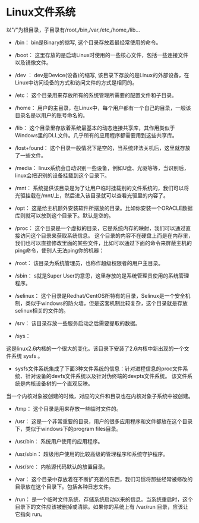 # Linux文件系统
以"/"为根目录，子目录有/root,/bin,/var,/etc,/home,/lib...  
- /bin：
bin是Binary的缩写, 这个目录存放着最经常使用的命令。

- /boot：
这里存放的是启动Linux时使用的一些核心文件，包括一些连接文件以及镜像文件。

- /dev ：
dev是Device(设备)的缩写, 该目录下存放的是Linux的外部设备，在Linux中访问设备的方式和访问文件的方式是相同的。

- /etc：
这个目录用来存放所有的系统管理所需要的配置文件和子目录。

- /home：
用户的主目录，在Linux中，每个用户都有一个自己的目录，一般该目录名是以用户的账号命名的。

- /lib：
这个目录里存放着系统最基本的动态连接共享库，其作用类似于Windows里的DLL文件。几乎所有的应用程序都需要用到这些共享库。

- /lost+found：
这个目录一般情况下是空的，当系统非法关机后，这里就存放了一些文件。

- /media：
linux系统会自动识别一些设备，例如U盘、光驱等等，当识别后，linux会把识别的设备挂载到这个目录下。

- /mnt：
系统提供该目录是为了让用户临时挂载别的文件系统的，我们可以将光驱挂载在/mnt/上，然后进入该目录就可以查看光驱里的内容了。

- /opt：
 这是给主机额外安装软件所摆放的目录。比如你安装一个ORACLE数据库则就可以放到这个目录下。默认是空的。

- /proc：
这个目录是一个虚拟的目录，它是系统内存的映射，我们可以通过直接访问这个目录来获取系统信息。
这个目录的内容不在硬盘上而是在内存里，我们也可以直接修改里面的某些文件，比如可以通过下面的命令来屏蔽主机的ping命令，使别人无法ping你的机器：
- /root：
该目录为系统管理员，也称作超级权限者的用户主目录。

- /sbin：
s就是Super User的意思，这里存放的是系统管理员使用的系统管理程序。

- /selinux：
 这个目录是Redhat/CentOS所特有的目录，Selinux是一个安全机制，类似于windows的防火墙，但是这套机制比较复杂，这个目录就是存放selinux相关的文件的。

- /srv：
 该目录存放一些服务启动之后需要提取的数据。

- /sys：

 这是linux2.6内核的一个很大的变化。该目录下安装了2.6内核中新出现的一个文件系统 sysfs 。

- sysfs文件系统集成了下面3种文件系统的信息：针对进程信息的proc文件系统、针对设备的devfs文件系统以及针对伪终端的devpts文件系统。
该文件系统是内核设备树的一个直观反映。

当一个内核对象被创建的时候，对应的文件和目录也在内核对象子系统中被创建。

- /tmp：
这个目录是用来存放一些临时文件的。

- /usr：
 这是一个非常重要的目录，用户的很多应用程序和文件都放在这个目录下，类似于windows下的program files目录。

- /usr/bin：
系统用户使用的应用程序。

- /usr/sbin：
超级用户使用的比较高级的管理程序和系统守护程序。

- /usr/src：
内核源代码默认的放置目录。

- /var：
这个目录中存放着在不断扩充着的东西，我们习惯将那些经常被修改的目录放在这个目录下。包括各种日志文件。

- /run：
是一个临时文件系统，存储系统启动以来的信息。当系统重启时，这个目录下的文件应该被删掉或清除。如果你的系统上有 /var/run 目录，应该让它指向 run。


